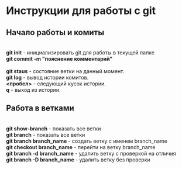 # Инструкции для работы с git
## Начало работы и комиты
<br> **git init** - инициализировать git для работы в текущей папке
<br> **git commit -m "пояснение комментарий"**  
<br> **git staus** - состояние ветки на данный момент. 
<br> **git log** - вывод истории комитов. 
<br> **<пробел>** - следующий кусок истории. 
<br> **q** - выход из истории.  
##

## Работа в ветками
<br> **git show-branch** -  показать все ветки
<br> **git branch** -  показать все ветки
<br> **git branch branch_name** -  создать ветку с именем branch_name
<br> **git checkout branch_name** -  перейти на ветку branch_name
<br> **git branch -d branch_name** -  удалить ветку с проверкой на  отличия 
<br> **git branch -D branch_name** -  удалить ветку без проверки 
##
